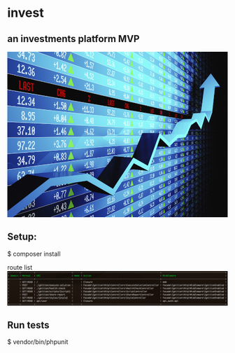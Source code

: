 # invest

## an investments platform MVP

![invest](investment-chart.jpg)

## Setup:

$ composer install

route list 
![invest](route-list.png)

## Run tests

$ vendor/bin/phpunit 

